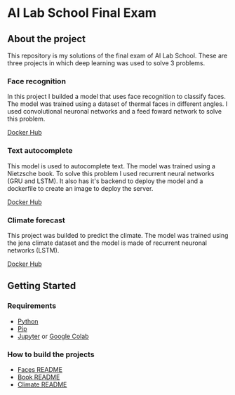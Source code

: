 # AI Lab School Final Exam

## About the project

This repository is my solutions of the final exam of AI Lab School.
These are three projects in which deep learning was used to solve 3 problems.

### Face recognition
In this project I builded a model that uses face recognition to classify faces. The model was trained using a dataset of thermal faces in different angles. I used convolutional neuronal networks and a feed foward network to solve this problem. 

[Docker Hub](https://hub.docker.com/repository/docker/iramml/faces-tensorflow)

### Text autocomplete
This model is used to autocomplete text. The model was trained using a Nietzsche book. To solve this problem I used recurrent neural networks (GRU and LSTM). It also has it's backend to deploy the model and a dockerfile to create an image to deploy the server.

[Docker Hub](https://hub.docker.com/repository/docker/iramml/autocomplete-book)

### Climate forecast
This project was builded to predict the climate. The model was trained using the jena climate dataset and the model is made of recurrent neuronal networks (LSTM).

[Docker Hub](https://hub.docker.com/repository/docker/iramml/jena-climate)

## Getting Started

### Requirements
- [Python](https://www.python.org/)
- [Pip](https://pip.pypa.io/en/stable/installation/)
- [Jupyter](https://jupyter.org/) or [Google Colab](https://colab.research.google.com/)

### How to build the projects
- [Faces README](faces/README.md)
- [Book README](book/README.md)
- [Climate README](jena_climate/README.md)
